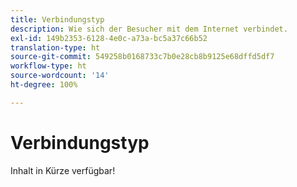 ```yaml
---
title: Verbindungstyp
description: Wie sich der Besucher mit dem Internet verbindet.
exl-id: 149b2353-6128-4e0c-a73a-bc5a37c66b52
translation-type: ht
source-git-commit: 549258b0168733c7b0e28cb8b9125e68dffd5df7
workflow-type: ht
source-wordcount: '14'
ht-degree: 100%

---
```


# Verbindungstyp

Inhalt in Kürze verfügbar!

<!-- Sent Justin Grover a Slack message to figure this one out, since the implementation connection type and the connection type dimension are not the same -->
